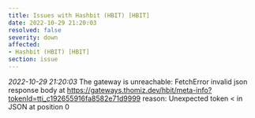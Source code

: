 ```yaml
---
title: Issues with Hashbit (HBIT) [HBIT]
date: 2022-10-29 21:20:03
resolved: false
severity: down
affected:
- Hashbit (HBIT) [HBIT]
section: issue
---
```


*2022-10-29 21:20:03* The gateway is unreachable: FetchError invalid json response body at https://gateways.thomiz.dev/hbit/meta-info?tokenId=tti_c192655916fa8582e71d9999 reason: Unexpected token < in JSON at position 0